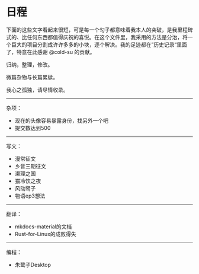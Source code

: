 # 日程

下面的这些文字看起来很短，可是每一个勾子都意味着我本人的突破，是我里程碑式的、比任何东西都值得庆祝的喜悦。在这个文件里，我采用的方法是分治，将一个巨大的项目分割成许许多多的小块，逐个解决。我的足迹都在”历史记录“里面了，特意在此感谢 @cold-su 的贡献。

归纳，整理，修改。

微篇杂物与长篇累牍。

我心之孤独，请尽情收录。

---
杂项：
- 现在的头像容易暴露身份，找另外一个吧
- 提交数达到500
---
写文：
- 漫常征文
- 乡音三期征文
- 濑理之国
- 猫冷饮之夜
- 风动鹭子
- 物语ep3想法
---
翻译：
- mkdocs-material的文档
- Rust-for-Linux的成败得失
---
编程：
- 朱鹭子Desktop
